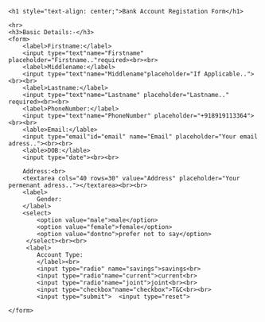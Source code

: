 <!DOCTYPE html>
<html lang="en">
<head>
    <meta charset="UTF-8">
    <meta name="viewport" content="width=device-width, initial-scale=1.0">
    <title>Bank Application</title>
</head>
<body >
    
    <h1 style="text-align: center;">Bank Account Registation Form</h1>

    <hr>
    <h3>Basic Details:-</h3>
    <form>
        <label>Firstname:</label>
        <input type="text"name="Firstname" placeholder="Firstname.."required><br><br>
        <label>Middlename:</label>
        <input type="text"name="Middlename"placeholder="If Applicable.."><br><br>
        <label>Lastname:</label>
        <input type="text"name="Lastname" placeholder="Lastname.." required><br><br>
        <label>PhoneNumber:</label>
        <input type="text"name="PhoneNumber" placeholder="+918919113364"><br><br>
        <lable>Email:</lable>
        <input type="email"id="email" name="Email" placeholder="Your email adress.."><br><br>
        <lable>DOB:</lable>
        <input type="date"><br><br>

        Address:<br>
        <textarea cols="40 rows=30" value="Address" placeholder="Your permenant adress.."></textarea><br><br>
        <label>
            Gender:
        </label>
        <select>
            <option value="male">male</option>
            <option value="female">female</option>
            <option value="dontno">prefer not to say</option>
         </select><br><br>
         <label>
            Account Type:
            </label><br>
            <input type="radio" name="savings">savings<br>
            <input type="radio"name="current">current<br>
            <input type="radio"name="joint">joint<br><br>
            <input type="checkbox"name="checkbox">T&C<br><br>
            <input type="submit">  <input type="reset">
               
    </form>
</body>
</html>
